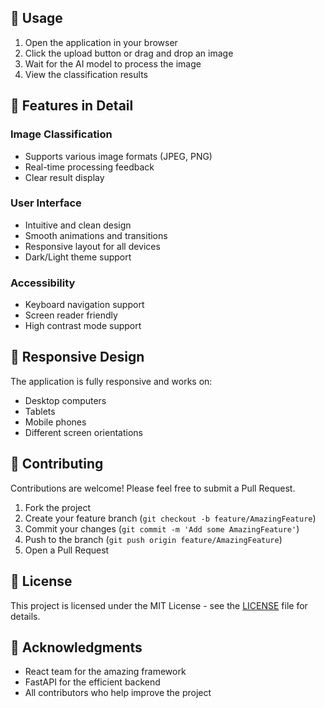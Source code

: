 ## 🎯 Usage

1. Open the application in your browser
2. Click the upload button or drag and drop an image
3. Wait for the AI model to process the image
4. View the classification results

## 🎨 Features in Detail

### Image Classification
- Supports various image formats (JPEG, PNG)
- Real-time processing feedback
- Clear result display

### User Interface
- Intuitive and clean design
- Smooth animations and transitions
- Responsive layout for all devices
- Dark/Light theme support

### Accessibility
- Keyboard navigation support
- Screen reader friendly
- High contrast mode support

## 📱 Responsive Design

The application is fully responsive and works on:
- Desktop computers
- Tablets
- Mobile phones
- Different screen orientations

## 🤝 Contributing

Contributions are welcome! Please feel free to submit a Pull Request.

1. Fork the project
2. Create your feature branch (`git checkout -b feature/AmazingFeature`)
3. Commit your changes (`git commit -m 'Add some AmazingFeature'`)
4. Push to the branch (`git push origin feature/AmazingFeature`)
5. Open a Pull Request

## 📄 License

This project is licensed under the MIT License - see the [LICENSE](LICENSE) file for details.

## 🙏 Acknowledgments

- React team for the amazing framework
- FastAPI for the efficient backend
- All contributors who help improve the project 